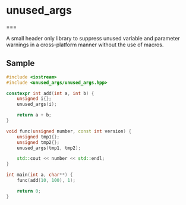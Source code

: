 # unused_args
===

A small header only library to suppress unused variable and parameter warnings in a cross-platform manner without the use of macros.

## Sample
```c++
#include <iostream>
#include <unused_args/unused_args.hpp>

constexpr int add(int a, int b) {
    unsigned i{};
    unused_args(i);

    return a + b;
}

void func(unsigned number, const int version) {
    unsigned tmp1{};
    unsigned tmp2{};
    unused_args(tmp1, tmp2);

    std::cout << number << std::endl;
}

int main(int a, char**) {
    func(add(10, 100), 1);

    return 0;
}
```